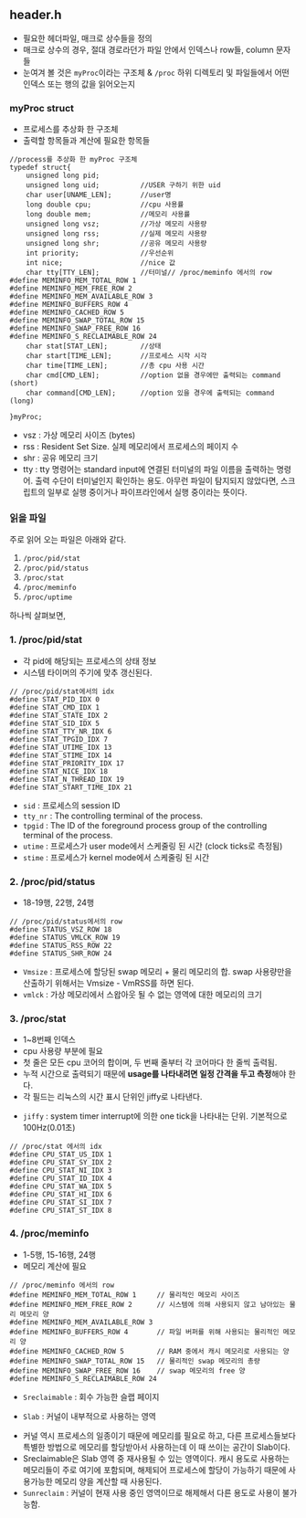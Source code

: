 ## header.h
- 필요한 헤더파일, 매크로 상수들을 정의
- 매크로 상수의 경우, 절대 경로라던가 파일 안에서 인덱스나 row들, column 문자들
- 눈여겨 볼 것은 `myProc`이라는 구조체 & `/proc` 하위 디렉토리 및 파일들에서 어떤 인덱스 또는 행의 값을 읽어오는지

### myProc struct
- 프로세스를 추상화 한 구조체
- 출력할 항목들과 계산에 필요한 항목들

```
//process를 추상화 한 myProc 구조체
typedef struct{
	unsigned long pid;
	unsigned long uid;			//USER 구하기 위한 uid
	char user[UNAME_LEN];		//user명
	long double cpu;			//cpu 사용률
	long double mem;			//메모리 사용률
	unsigned long vsz;			//가상 메모리 사용량
	unsigned long rss;			//실제 메모리 사용량
	unsigned long shr;			//공유 메모리 사용량
	int priority;				//우선순위
	int nice;					//nice 값
	char tty[TTY_LEN];			//터미널// /proc/meminfo 에서의 row
#define MEMINFO_MEM_TOTAL_ROW 1
#define MEMINFO_MEM_FREE_ROW 2
#define MEMINFO_MEM_AVAILABLE_ROW 3
#define MEMINFO_BUFFERS_ROW 4
#define MEMINFO_CACHED_ROW 5
#define MEMINFO_SWAP_TOTAL_ROW 15
#define MEMINFO_SWAP_FREE_ROW 16
#define MEMINFO_S_RECLAIMABLE_ROW 24
	char stat[STAT_LEN];		//상태
	char start[TIME_LEN];		//프로세스 시작 시각
	char time[TIME_LEN];		//총 cpu 사용 시간
	char cmd[CMD_LEN];			//option 없을 경우에만 출력되는 command (short)
	char command[CMD_LEN];		//option 있을 경우에 출력되는 command (long)
	
}myProc;
```

- vsz : 가상 메모리 사이즈 (bytes)
- rss : Resident Set Size. 실제 메모리에서 프로세스의 페이지 수
- shr : 공유 메모리 크기
- tty : tty 명령어는 standard input에 연결된 터미널의 파일 이름을 출력하는 명령어. 출력 수단이 터미널인지 확인하는 용도.
아무런 파일이 탐지되지 않았다면, 스크립트의 일부로 실행 중이거나 파이프라인에서 실행 중이라는 뜻이다.

### 읽을 파일
주로 읽어 오는 파일은 아래와 같다.
1. `/proc/pid/stat`
2. `/proc/pid/status`
3. `/proc/stat`
4. `/proc/meminfo`
5. `/proc/uptime`

하나씩 살펴보면,

### 1. /proc/pid/stat
- 각 pid에 해당되는 프로세스의 상태 정보
- 시스템 타이머의 주기에 맞추 갱신된다.
```
// /proc/pid/stat에서의 idx
#define STAT_PID_IDX 0
#define STAT_CMD_IDX 1
#define STAT_STATE_IDX 2
#define STAT_SID_IDX 5
#define STAT_TTY_NR_IDX 6
#define STAT_TPGID_IDX 7
#define STAT_UTIME_IDX 13
#define STAT_STIME_IDX 14
#define STAT_PRIORITY_IDX 17
#define STAT_NICE_IDX 18
#define STAT_N_THREAD_IDX 19
#define STAT_START_TIME_IDX 21
```

- `sid` : 프로세스의 session ID
- `tty_nr` : The controlling terminal of the process.
- `tpgid` : The ID of the foreground process group of the controlling terminal of the process.
- `utime` : 프로세스가 user mode에서 스케줄링 된 시간 (clock ticks로 측정됨)
- `stime` : 프로세스가 kernel mode에서 스케줄링 된 시간


### 2. /proc/pid/status
- 18-19행, 22행, 24행
```
// /proc/pid/status에서의 row
#define STATUS_VSZ_ROW 18
#define STATUS_VMLCK_ROW 19
#define STATUS_RSS_ROW 22
#define STATUS_SHR_ROW 24
```
- `Vmsize` : 프로세스에 할당된 swap 메모리 + 물리 메모리의 합. swap 사용량만을 산출하기 위해서는 Vmsize - VmRSS를 하면 된다.
- `vmlck` : 가상 메모리에서 스왑아웃 될 수 없는 영역에 대한 메모리의 크기


### 3. /proc/stat
- 1~8번째 인덱스
- cpu 사용량 부분에 필요
- 첫 줄은 모든 cpu 코어의 합이며, 두 번째 줄부터 각 코어마다 한 줄씩 출력됨.
- 누적 시간으로 출력되기 때문에 **usage를 나타내려면 일정 간격을 두고 측정**해야 한다.
- 각 필드는 리눅스의 시간 표시 단위인 jiffy로 나타낸다.
* `jiffy` : system timer interrupt에 의한 one tick을 나타내는 단위. 기본적으로 100Hz(0.01초)

```
// /proc/stat 에서의 idx
#define CPU_STAT_US_IDX 1
#define CPU_STAT_SY_IDX 2
#define CPU_STAT_NI_IDX 3
#define CPU_STAT_ID_IDX 4
#define CPU_STAT_WA_IDX 5
#define CPU_STAT_HI_IDX 6
#define CPU_STAT_SI_IDX 7
#define CPU_STAT_ST_IDX 8
```

### 4. /proc/meminfo
- 1-5행, 15-16행, 24행
- 메모리 계산에 필요
```
// /proc/meminfo 에서의 row
#define MEMINFO_MEM_TOTAL_ROW 1     // 물리적인 메모리 사이즈
#define MEMINFO_MEM_FREE_ROW 2      // 시스템에 의해 사용되지 않고 남아있는 물리 메모리 양
#define MEMINFO_MEM_AVAILABLE_ROW 3
#define MEMINFO_BUFFERS_ROW 4       // 파일 버퍼를 위해 사용되는 물리적인 메모리 양
#define MEMINFO_CACHED_ROW 5        // RAM 중에서 캐시 메모리로 사용되는 양
#define MEMINFO_SWAP_TOTAL_ROW 15   // 물리적인 swap 메모리의 총량
#define MEMINFO_SWAP_FREE_ROW 16    // swap 메모리의 free 양
#define MEMINFO_S_RECLAIMABLE_ROW 24
```

- `Sreclaimable` : 회수 가능한 슬랩 페이지
* `Slab` : 커널이 내부적으로 사용하는 영역
- 커널 역시 프로세스의 일종이기 때문에 메모리를 필요로 하고, 다른 프로세스들보다 특별한 방법으로 메모리를 할당받아서 사용하는데 이 때 쓰이는 공간이 Slab이다.
- Sreclaimable은 Slab 영역 중 재사용될 수 있는 영역이다. 캐시 용도로 사용하는 메모리들이 주로 여기에 포함되며, 해제되어 프로세스에 할당이 가능하기 때문에 사용가능한 메모리 양을 계산할 때 사용된다.
- `Sunreclaim` : 커널이 현재 사용 중인 영역이므로 해제해서 다른 용도로 사용이 불가능함.
